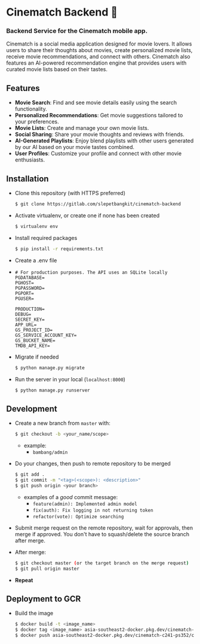 # Cinematch Backend 🍿

### Backend Service for the Cinematch mobile app.

Cinematch is a social media application designed for movie lovers. It allows users to share their thoughts about movies, create personalized movie lists, receive movie recommendations, and connect with others. Cinematch also features an AI-powered recommendation engine that provides users with curated movie lists based on their tastes.

## Features
- **Movie Search**: Find and see movie details easily using the search functionality.
- **Personalized Recommendations**: Get movie suggestions tailored to your preferences.
- **Movie Lists**: Create and manage your own movie lists.
- **Social Sharing**: Share your movie thoughts and reviews with friends.
- **AI-Generated Playlists**: Enjoy blend playlists with other users generated by our AI based on your movie tastes combined.
- **User Profiles**: Customize your profile and connect with other movie enthusiasts.

## Installation

- Clone this repository (with HTTPS preferred)
  ```bash
  $ git clone https://gitlab.com/slepetbangkit/cinematch-backend
  ```
- Activate virtualenv, or create one if none has been created
  ```bash
  $ virtualenv env
  ```
- Install required packages
  ```bash
  $ pip install -r requirements.txt
  ```
- Create a .env file
- ```
  # For production purposes. The API uses an SQLite locally
  PGDATABASE=
  PGHOST=
  PGPASSWORD=
  PGPORT=
  PGUSER=
  
  PRODUCTION=
  DEBUG=
  SECRET_KEY=
  APP_URL=
  GS_PROJECT_ID=
  GS_SERVICE_ACCOUNT_KEY=
  GS_BUCKET_NAME=
  TMDB_API_KEY=
  ```
- Migrate if needed
  ```bash
  $ python manage.py migrate
  ```
- Run the server in your local (`localhost:8000`)
  ```bash
  $ python manage.py runserver
  ```

## Development

- Create a new branch from `master` with:

  ```bash
  $ git checkout -b <your_name/scope>
  ```

  - example:
    - `bambang/admin`

- Do your changes, then push to remote repository to be merged

  ```bash
  $ git add .
  $ git commit -m "<tag>(<scope>): <description>"
  $ git push origin <your branch>
  ```

  - examples of a _good_ commit message:
    - `feature(admin): Implemented admin model`
    - `fix(auth): Fix logging in not returning token`
    - `refactor(vote): Optimize searching`

- Submit merge request on the remote repository, wait for approvals, then merge if approved. You don't have to squash/delete the source branch after merge.
- After merge:
  ```bash
  $ git checkout master (or the target branch on the merge request)
  $ git pull origin master
  ```
- **Repeat**


## Deployment to GCR
- Build the image
  ```bash
  $ docker build -t <image_name>
  $ docker tag <image_name> asia-southeast2-docker.pkg.dev/cinematch-c241-ps352/cinematch-c241-ps352/<image-name-to-be>
  $ docker push asia-southeast2-docker.pkg.dev/cinematch-c241-ps352/cinematch-c241-ps352/<image-name-to-be>
  ```

